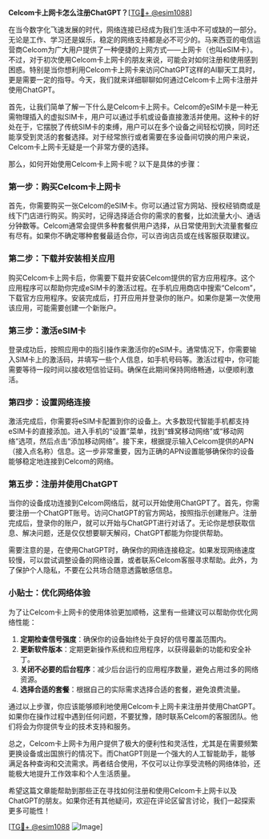 **Celcom卡上网卡怎么注册ChatGPT？**[[TG💪+ @esim1088](https://t.me/s/esim1088)]

在当今数字化飞速发展的时代，网络连接已经成为我们生活中不可或缺的一部分。无论是工作、学习还是娱乐，稳定的网络支持都是必不可少的。马来西亚的电信运营商Celcom为广大用户提供了一种便捷的上网方式——上网卡（也叫eSIM卡）。不过，对于初次使用Celcom卡上网卡的朋友来说，可能会对如何注册和使用感到困惑。特别是当你想利用Celcom卡上网卡来访问ChatGPT这样的AI聊天工具时，更是需要一定的指导。今天，我们就来详细聊聊如何通过Celcom卡上网卡注册并使用ChatGPT。

首先，让我们简单了解一下什么是Celcom卡上网卡。Celcom的eSIM卡是一种无需物理插入的虚拟SIM卡，用户可以通过手机或设备直接激活并使用。这种卡的好处在于，它摆脱了传统SIM卡的束缚，用户可以在多个设备之间轻松切换，同时还能享受到灵活的套餐选择。对于经常旅行或者需要在多设备间切换的用户来说，Celcom卡上网卡无疑是一个非常方便的选择。

那么，如何开始使用Celcom卡上网卡呢？以下是具体的步骤：

### 第一步：购买Celcom卡上网卡

首先，你需要购买一张Celcom的eSIM卡。你可以通过官方网站、授权经销商或是线下门店进行购买。购买时，记得选择适合你的需求的套餐，比如流量大小、通话分钟数等。Celcom通常会提供多种套餐供用户选择，从日常使用到大流量套餐应有尽有。如果你不确定哪种套餐最适合你，可以咨询店员或在线客服获取建议。

### 第二步：下载并安装相关应用

购买Celcom卡上网卡后，你需要下载并安装Celcom提供的官方应用程序。这个应用程序可以帮助你完成eSIM卡的激活过程。在手机应用商店中搜索“Celcom”，下载官方应用程序。安装完成后，打开应用并登录你的账户。如果你是第一次使用该应用，可能需要创建一个新账户。

### 第三步：激活eSIM卡

登录成功后，按照应用中的指引操作来激活你的eSIM卡。通常情况下，你需要输入SIM卡上的激活码，并填写一些个人信息，如手机号码等。激活过程中，你可能需要等待一段时间以接收短信验证码。确保在此期间保持网络畅通，以便顺利激活。

### 第四步：设置网络连接

激活完成后，你需要将eSIM卡配置到你的设备上。大多数现代智能手机都支持eSIM卡的直接添加。进入手机的“设置”菜单，找到“蜂窝移动网络”或“移动网络”选项，然后点击“添加移动网络”。接下来，根据提示输入Celcom提供的APN（接入点名称）信息。这一步非常重要，因为正确的APN设置能够确保你的设备能够稳定地连接到Celcom的网络。

### 第五步：注册并使用ChatGPT

当你的设备成功连接到Celcom网络后，就可以开始使用ChatGPT了。首先，你需要注册一个ChatGPT账号。访问ChatGPT的官方网站，按照指示创建账户。注册完成后，登录你的账户，就可以开始与ChatGPT进行对话了。无论你是想获取信息、解决问题，还是仅仅想要聊天解闷，ChatGPT都能为你提供帮助。

需要注意的是，在使用ChatGPT时，确保你的网络连接稳定。如果发现网络速度较慢，可以尝试调整设备的网络设置，或者联系Celcom客服寻求帮助。此外，为了保护个人隐私，不要在公共场合随意透露敏感信息。

### 小贴士：优化网络体验

为了让Celcom卡上网卡的使用体验更加顺畅，这里有一些建议可以帮助你优化网络性能：

1. **定期检查信号强度**：确保你的设备始终处于良好的信号覆盖范围内。
2. **更新软件版本**：定期更新操作系统和应用程序，以获得最新的功能和安全补丁。
3. **关闭不必要的后台程序**：减少后台运行的应用程序数量，避免占用过多的网络资源。
4. **选择合适的套餐**：根据自己的实际需求选择合适的套餐，避免浪费流量。

通过以上步骤，你应该能够顺利地使用Celcom卡上网卡来注册并使用ChatGPT。如果你在操作过程中遇到任何问题，不要犹豫，随时联系Celcom的客服团队。他们将会为你提供专业的技术支持和服务。

总之，Celcom卡上网卡为用户提供了极大的便利性和灵活性，尤其是在需要频繁更换设备或出国旅行的情况下。而ChatGPT则是一个强大的人工智能助手，能够满足各种查询和交流需求。两者结合使用，不仅可以让你享受流畅的网络体验，还能极大地提升工作效率和个人生活质量。

希望这篇文章能帮助到那些正在寻找如何注册和使用Celcom卡上网卡以及ChatGPT的朋友。如果你还有其他疑问，欢迎在评论区留言讨论，我们一起探索更多可能性！

[[TG💪+ @esim1088](https://t.me/s/esim1088) ![Image](https://i.postimg.cc/4NQfJmqS/Snipaste-2025-05-13-00-14-12.png)]